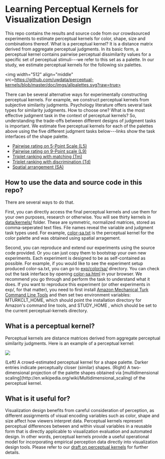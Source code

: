 Learning Perceptual Kernels for</br> Visualization Design
===================================================

This repo contains the results and source code from our crowdsourced experiments to estimate
perceptual kernels for color, shape, size and combinations thereof. What is a perceptual kernel? 
It is a distance matrix derived from aggregate perceptual judgments. In its basic form, a perceptual kernel 
contains pairwise perceptual dissimilarity values for a specific set of perceptual stimuli---we refer 
to this set as a palette. In our study, we estimate perceptual kernels for the following six palettes. 

<img width="512" align="middle" src=https://github.com/uwdata/perceptual-kernels/blob/master/doc/imgs/allpalettes.svg?raw=true>

There can be several alternative ways for experimentally constructing perceptual kernels. 
For example, we construct perceptual kernels from subjective similarity judgments. 
Psychology literature offers several task types for similarity judgments. 
How to choose one? What is the most effective judgment task in the context of perceptual 
kernels? So, understanding the trade-offs between different designs of judgment tasks is important. 
We estimate five perceptual kernels for each of the palettes above using the five different 
judgment tasks below---links show the task interfaces of the shape palette. 
+ [Pairwise rating on 5-Point Scale (L5)](https://rawgit.com/uwdata/perceptual-kernels/master/exp/shape/l5/shape-l5.html)
+ [Pairwise rating on 9-Point scale (L9)](https://rawgit.com/uwdata/perceptual-kernels/master/exp/shape/l9/shape-l9.html)
+ [Triplet ranking with matching (Tm)](https://rawgit.com/uwdata/perceptual-kernels/master/exp/shape/tm/shape-tm.html)
+ [Triplet ranking with discrimination (Td)](https://rawgit.com/uwdata/perceptual-kernels/master/exp/shape/td/shape-td.html)
+ [Spatial arrangement (SA)](https://rawgit.com/uwdata/perceptual-kernels/master/exp/shape/sa/shape-sa.html)


How to use the data and source code in this repo? 
------------------------------------------------
There are several ways to do that. 

First, you can  directly access the final perceptual kernels and use them for your own purposes, 
research or otherwise. You will see thirty kernels in [data/kernels/](https://github.com/uwdata/perceptual-kernels/tree/master/data/kernels) folder. These are symmetric, normalized matrices, stored as comma-seperated text files. File names reveal the variable and judgment task types used. For example, [color-sa.txt](https://github.com/uwdata/perceptual-kernels/tree/master/data/kernels/color-sa.txt) is the perceptual kernel for the color palette and was obtained using  spatial arragement. 

Second, you can reproduce and extend our experiments using the source code provided. 
Or you can just copy them to bootstrap your own new experiments. Each experiment is designed to 
be as self-contained as possible. For example, if you would like to see the experiment 
setup produced color-sa.txt, you can go to [exp/color/sa/](https://github.com/uwdata/perceptual-kernels/tree/master/exp/color/sa) directory. You can check 
out the task interface  by opening  [color-sa.html](https://github.com/uwdata/perceptual-kernels/tree/master/exp/color/sa/color-sa.html) in your browser. We recommend 
you go through and perform the task to understand what it does. 
If you want to reproduce this experiment (or other experiments in exp/, for that matter), you need to 
first install  [Amazon Mechanical Turk Command Line Tools](https://aws.amazon.com/developertools/Amazon-Mechanical-Turk/694) and then set two environment variables: MTURKCLT_HOME, which should point the installation directory for Amazon's command line tools,  and STUDY_HOME , which should be set to the current perceptual-kernels directory. 


What is a perceptual kernel?
----------------------------
Perceptual kernels are distance matrices derived from aggregate perceptual similarity judgments. 
Here is an example of a perceptual kernel:

![](https://github.com/uwdata/perceptual-kernels/blob/master/doc/imgs/tmshape.png?raw=true)
<p>(Left) A crowd-estimated perceptual kernel for a shape palette. Darker entries indicate 
perceptually closer (similar) shapes. (Right) A two-dimensional projection of the palette 
shapes obtained via [multidimensional scaling](http://en.wikipedia.org/wiki/Multidimensional_scaling) of the perceptual kernel. 

What is it useful for? 
----------------------
Visualization design benefits from careful consideration of perception,
as different assignments of visual encoding variables such as color, shape and size
affect how viewers interpret data. Perceptual kernels represent perceptual differences between and
within visual variables in a reusable form that is directly applicable to
visualization evaluation and automated design. In other words, perceptual kernels 
provide a useful operational model for incorporating empirical perception data directly 
into visualization design tools.  Please refer to our [draft on perceptual kernels](https://rawgit.com/uwdata/perceptual-kernels/master/doc/perceptual-kernels.pdf) for further details. 

<div id="reorder"><div>
<script src="http://d3js.org/d3.v3.min.js" charset="utf-8"></script>
<script>  d3.select('#reorder').append('svg').append('circle').attr('rx',7); </script>

